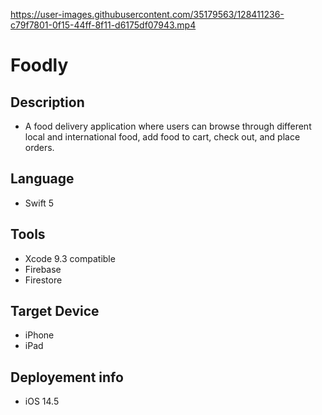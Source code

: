 https://user-images.githubusercontent.com/35179563/128411236-c79f7801-0f15-44ff-8f11-d6175df07943.mp4
# Foodly
## Description 
- A food delivery application where users can browse through different local and international food, add food to cart, check out, and place orders.
## Language 
- Swift 5
## Tools
- Xcode 9.3 compatible
- Firebase
- Firestore
## Target Device 
- iPhone 
- iPad

## Deployement info
- iOS 14.5



